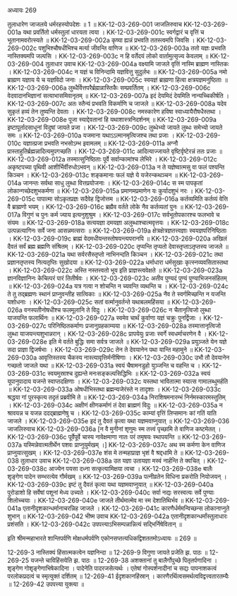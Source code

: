 अध्यायः 269

तुलाधारेण जाजलये धर्मरहस्योपदेशः ॥ 1 ॥
KK-12-03-269-001	जाजलिरुवाच 
KK-12-03-269-001a	यथा प्रवर्तितो धर्मस्तुलां धारयता त्वया ।
KK-12-03-269-001c	स्वर्गद्वारं च वृत्तिं च भूतानामवरोत्स्यते ॥
KK-12-03-269-002a	कृष्या ह्यन्नं प्रभवति ततस्त्वमपि जिवसि ।
KK-12-03-269-002c	पशुभिश्चौषधीभिश्च मर्त्या जीवन्ति वाणिज ॥
KK-12-03-269-003a	ततो यज्ञः प्रभवति नास्तिक्यमपि जल्पसि ।
KK-12-03-269-003c	न हि वर्तेदयं लोको वार्तामुत्सृज्य केवलाम् ॥
KK-12-03-269-004	तुलाधार उवाच 
KK-12-03-269-004a	वक्ष्यामि जाजले वृत्तिं नास्मि ब्राह्मण नास्तिकः ।
KK-12-03-269-004c	न यज्ञं च विनिन्दामि यज्ञवित्तु सुदुर्लभः ॥
KK-12-03-269-005a	नमो ब्राह्मण यज्ञाय ये च यज्ञविदो जनाः ।
KK-12-03-269-005c	स्वयज्ञं ब्राह्मणा हित्वा क्षत्रयज्ञमनुष्ठिताः ॥
KK-12-03-269-006a	लुब्धैर्वित्तपरैर्ब्रह्मन्नास्तिकैः सम्प्रवर्तितम् ।
KK-12-03-269-006c	वेदवादानभिज्ञानां सत्याभासमिवानृतम् ॥
KK-12-03-269-007a	इदं देयमिदं देयमिति नान्यच्चिकीर्षति ।
KK-12-03-269-007c	अतः स्तैन्यं प्रभवति विकर्माणि च जाजले ॥
KK-12-03-269-008a	यदेव सुकृतं हव्यं तेन तुष्यन्ति देवताः ।
KK-12-03-269-008c	नमस्कारेण हविषा स्वाध्यायैरौषधैस्तथा ।
KK-12-03-269-008e	पूजा स्याद्देवतानां हि यथाशास्त्रनिदर्शनम् ॥
KK-12-03-269-009a	इष्टापूर्तादसाधूनां विदुषां जायते प्रजा ।
KK-12-03-269-009c	लुब्धेभ्यो जायते लुब्धः समेभ्यो जायते समः ॥
KK-12-03-269-010a	यजमाना यथाऽऽत्मानमृत्विजश्च तथा प्रजाः ।
KK-12-03-269-010c	यज्ञात्प्रजा प्रभवति नभसोऽम्भ इवामलम् ॥
KK-12-03-269-011a	अग्नौ प्रास्ताहुतिर्ब्रह्मन्नादित्यमुपगच्छति ।
KK-12-03-269-011c	आदित्याज्जायते वृष्टिर्वृष्टेरन्नं ततः प्रजाः ॥
KK-12-03-269-012a	तस्मात्सुनिष्ठिताः पूर्वे सर्वान्कामांश्च लेभिरे ।
KK-12-03-269-012c	अकृष्टपच्या पृथिवी आशीर्भिर्वीरुधोऽभवन् ॥
KK-12-03-269-013a	न ते यज्ञेष्वात्मसु वा फलं पश्यन्ति किञ्चन ।
KK-12-03-269-013c	शङ्कमानाः फलं यज्ञे ये यजेरन्कथञ्चन ॥
KK-12-03-269-014a	जानन्तः सर्वथा साधु लुब्धा वित्तप्रयोजनाः ।
KK-12-03-269-014c	स स्म पापकृतां लोकान्गच्छेदशुभकर्मणा ॥
KK-12-03-269-015a	प्रमाणमप्रमाणेन यः कुर्यादशुभं नरः ।
KK-12-03-269-015c	पापात्मा सोऽकृतप्रज्ञः सदैवेह द्विजोत्तम ॥
KK-12-03-269-016a	कर्तव्यमिति कर्तव्यं वेत्ति वै ब्राह्मणो भयम् ।
KK-12-03-269-016c	ब्रह्मैव वर्तते लोके नैव कर्तव्यतां पुनः ॥
KK-12-03-269-017a	विगुणं च पुनः कर्म ज्याय इत्यनुशुश्रुम ।
KK-12-03-269-017c	सर्वभूतोपकारश्च फलभावे च संयमः ॥
KK-12-03-269-018a	सत्ययज्ञा दमयज्ञा अलुब्धाश्चात्मवृत्तयः ।
KK-12-03-269-018c	उत्पन्नत्यागिनः सर्वे जना आसन्नमत्सराः ॥
KK-12-03-269-019a	क्षेत्रक्षेत्रज्ञतत्त्वज्ञाः स्वयज्ञपरिनिष्ठिताः ।
KK-12-03-269-019c	ब्राह्मं वेदमधीयन्तस्तोषयन्त्यपरानपि ॥
KK-12-03-269-020a	अखिलं दैवतं सर्वं ब्रह्म ब्रह्मणि संश्रितम् ।
KK-12-03-269-020c	तृप्यन्ति तृप्यतो देवास्तृप्ताऽतृप्तस्य जाजले ॥
KK-12-03-269-021a	यथा सर्वरसैस्तृप्तो नाभिनन्दति किञ्चन ।
KK-12-03-269-021c	तथा प्रज्ञानतृप्तस्य नित्यतृप्तिः सुखोदया ॥
KK-12-03-269-022a	धर्माधारा धर्मसुखाः कृत्स्नव्यवसितास्तथा ।
KK-12-03-269-022c	अस्ति नस्तत्त्वतो भूय इति प्राज्ञस्त्ववेक्षते ॥
KK-12-03-269-023a	ज्ञानविज्ञानिनः केचित्परं पारं तितीर्षवः ।
KK-12-03-269-023c	अतीव पुण्यदं पुण्यं पुण्याभिजनसंहितम् ॥
KK-12-03-269-024a	यत्र गत्वा न शोचन्ति न च्यवन्ति व्यथन्ति च ।
KK-12-03-269-024c	ते तु तद्ब्रह्मणः स्थानं प्राप्नुवन्तीह सात्विकाः ॥
KK-12-03-269-025a	नैव ते स्वर्गमिच्छन्ति न यजन्ति यशोधनाः ।
KK-12-03-269-025c	सतां वर्त्मानुवर्तन्ते यथाबलमहिंसया ॥
KK-12-03-269-026a	वनस्पतीनोषधीश्च फलमूलानि ते विदुः ।
KK-12-03-269-026c	न चैतानृत्विजो लुब्धा याजयन्ति फलार्थिनः ॥
KK-12-03-269-027a	स्वमेव चार्थं कुर्वाणा यज्ञं चक्रुः पुनर्द्विजाः ।
KK-12-03-269-027c	परिनिष्ठितकर्माणः प्रजानुग्रहकाम्यया ॥
KK-12-03-269-028a	तस्मात्तानृत्विजो लुब्धा याजयन्त्यशुभान्नरान् ।
KK-12-03-269-028c	प्रापयेयुः प्रजाः स्वर्गे स्वधर्माचरणेन वै ।
KK-12-03-269-028e	इति मे वर्तते बुद्धिः समा सर्वत्र जाजले ॥
KK-12-03-269-029a	प्रयुञ्जते येन यज्ञे सदा प्राज्ञा द्विजर्षभाः ।
KK-12-03-269-029c	तेन ते देवयानेन पथा यान्ति महामुने ॥
KK-12-03-269-030a	आवृत्तिस्तस्य चैकस्य नास्त्यावृत्तिर्मनीषिणाः ।
KK-12-03-269-030c	उभौ तौ देवयानेन गच्छतो जाजले यथा ॥
KK-12-03-269-031a	स्वयं चैषामनडुहो युञ्जन्ति च वहन्ति च ।
KK-12-03-269-031c	स्वयमुस्राश्च दुह्यन्ते मनःसङ्कल्पसिद्धिभिः ॥
KK-12-03-269-032a	स्वयं यूपानुपादाय यजन्ते स्वाप्तदक्षिणाः ।
KK-12-03-269-032c	यस्तथा भावितात्मा स्यात्स गामालब्धुमर्हति ॥
KK-12-03-269-033a	ओषधीभिस्तथा ब्रह्मन्यजेरंस्ते न तादृशाः ।
KK-12-03-269-033c	श्रद्धया गां पुरस्कृत्य तदृतं प्रब्रवीमि ते ॥
KK-12-03-269-034a	निराशिषमनारम्भं निर्नमस्कारमस्तुतिम् ।
KK-12-03-269-034c	अक्षीणं क्षीणकर्माणं तं देवा ब्राह्मणं विदुः ॥
KK-12-03-269-035a	न श्रावयन्न च यजन्न ददद्ब्राह्मणेषु च ।
KK-12-03-269-035c	काम्यां वृत्तिं लिप्समानः कां गतिं याति जाजले ।
KK-12-03-269-035e	इदं तु दैवतं कृत्वा यथा यज्ञमवाप्नुयात् ॥
KK-12-03-269-036	जाजलिरुवाच 
KK-12-03-269-036a	[न वै मुनीनां शृणुमः स्म तत्त्वं पृच्छामि ते वाणिज कष्टमेतत् ।
KK-12-03-269-036c	पूर्वेपूर्वे चास्य नावेक्षमाणा नातः परं तमृषयः स्थापयन्ति ॥
KK-12-03-269-037a	यस्मिन्नेवात्मतीर्थेन पशवः प्राप्नुयुर्मखम् ।]
KK-12-03-269-037c	अथ स्म कर्मणा केन वाणिज प्राप्नुयात्सुखम् ।
KK-12-03-269-037e	शंस मे तन्महाप्राज्ञ भृशं वै श्रद्दधामि ते ॥
KK-12-03-269-038	तुलाधार उवाच 
KK-12-03-269-038a	उत यज्ञा उतायज्ञा मस्वं नार्हन्ति ते क्वचित् ।
KK-12-03-269-038c	आज्येन पयसा दध्ना सत्कृत्यामिक्षया त्वचा ।
KK-12-03-269-038e	बालैः शृङ्गेण पादेन सम्भरत्येव गौर्मखम् ॥
KK-12-03-269-039a	पत्नीव्रतेन विधिना प्रकरोति नियोजयन् ।
KK-12-03-269-039c	इष्टं तु दैवतं कृत्वा यथा यज्ञमवाप्नुयात् ॥
KK-12-03-269-040a	पुरोडाशो हि सर्वेषां पशूनां मेध्य उच्यते ।
KK-12-03-269-040c	सर्वा नद्यः सरस्वत्यः सर्वे पुण्याः शिलोच्चयाः ।
KK-12-03-269-040e	जाजले तीर्थमात्मेव मा स्म देशातिथिर्भव ॥
KK-12-03-269-041a	एतानीदृशकान्धर्मानाचरन्निह जाजले ।
KK-12-03-269-041c	कारणैर्धर्ममन्विच्छन्स लोकानाप्नुते शुभान् ॥
KK-12-03-269-042	भीष्म उवाच 
KK-12-03-269-042a	एतानीदृशकान्धर्मांस्तुलाधारः प्रशंसति ।
KK-12-03-269-042c	उपपत्त्याऽभिसम्पन्नान्नित्यं सद्भिर्निषेवितान् ॥ 

इति श्रीमन्महाभारते शान्तिपर्वणि मोक्षधर्मपर्वणि एकोनसप्तत्यधिकद्विशततमोऽध्यायः ॥ 269 ॥

12-269-3 नास्तिक्यं हिंसात्मकत्वेन यज्ञनिन्दा ॥ 12-269-9 विगुणा जायते प्रजेति झ. पाठः ॥ 12-269-25 यजन्ते चाविहिंसयेति झ. पाठः ॥ 12-269-38 अशक्तानां तु बालैर्गोपुच्छे पितृतर्पणादिना । शृङ्गेण गोशृङ्गेणाभिषेकादिना । पादेनेति पादरजसेत्यर्थः । एतेषां गोस्पर्शनादीनां च सद्यः पापनाशकत्वं परलोकप्रदत्वं च स्मृत्युक्तं दर्शितम् ॥ 12-269-41 ईदृशकानहिंस्रान् । कारणैरर्थित्वसमर्थत्वविद्वत्त्वतारतम्यैः ॥ 12-269-42 उपपत्त्या युक्त्या ॥
